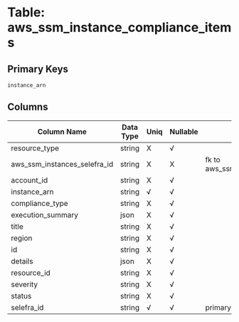 # Table: aws_ssm_instance_compliance_items

## Primary Keys 

```
instance_arn
```


## Columns 

|  Column Name   |  Data Type  | Uniq | Nullable | Description | 
|  ----  | ----  | ----  | ----  | ---- | 
| resource_type | string | X | √ |  | 
| aws_ssm_instances_selefra_id | string | X | X | fk to aws_ssm_instances.selefra_id | 
| account_id | string | X | √ |  | 
| instance_arn | string | √ | √ |  | 
| compliance_type | string | X | √ |  | 
| execution_summary | json | X | √ |  | 
| title | string | X | √ |  | 
| region | string | X | √ |  | 
| id | string | X | √ |  | 
| details | json | X | √ |  | 
| resource_id | string | X | √ |  | 
| severity | string | X | √ |  | 
| status | string | X | √ |  | 
| selefra_id | string | √ | √ | primary keys value md5 | 


